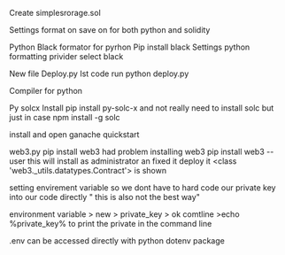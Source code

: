 Create simplesrorage.sol

Settings format on save on for both python and solidity


Python 
 Black formator for pyrhon 
   Pip install black
     Settings python formatting privider select black


New file
   Deploy.py 
    Ist code run
    python deploy.py

Compiler for python

Py solcx
Install
 pip install py-solc-x
and
not really need to install solc but just in case 
npm install -g solc

install and open ganache
quickstart 

web3.py
pip install web3
had problem installing web3 
pip install web3 --user
this will install as administrator an fixed it
 deploy it
<class 'web3._utils.datatypes.Contract'>  is shown

setting envirement variable so we dont have to hard code our private key into our code directly " this is also not the best way"

environment variable > new > private_key > ok
comtline >echo %private_key%
to print the private in the command line

.env can be accessed directly with python dotenv package 



     

